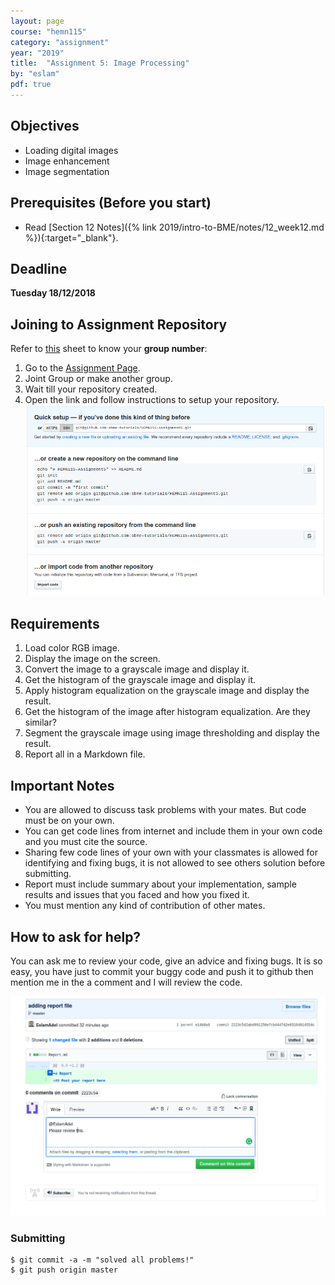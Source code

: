 ```yaml
---
layout: page
course: "hemn115"
category: "assignment"
year: "2019"
title:  "Assignment 5: Image Processing"
by: "eslam"
pdf: true
---
```



## Objectives

* Loading digital images
* Image enhancement
* Image segmentation

## Prerequisites (Before you start)

* Read [Section 12 Notes]({% link 2019/intro-to-BME/notes/12_week12.md %}){:target="_blank"}.

## Deadline

**Tuesday 18/12/2018** 

## Joining to Assignment Repository

Refer to [this](https://docs.google.com/spreadsheets/d/1hdmFvHQYQybJCUS_TFgDmyFzorwZQOkQE6eTCSQDuew/edit?usp=sharing) sheet to know your **group number**: 

1. Go to the [Assignment Page](https://classroom.github.com/g/1asDvYut).
2. Joint Group or make another group.
3. Wait till your repository created.
4. Open the link and follow instructions to setup your repository.
![](../images/setup.png)


## Requirements

1. Load color RGB image.
2. Display the image on the screen.
3. Convert the image to a grayscale image and display it.
4. Get the histogram of the grayscale image and display it.
5. Apply histogram equalization on the grayscale image and display the result.
6. Get the histogram of the image after histogram equalization. Are they similar?
7. Segment the grayscale image using image thresholding and display the result.
8. Report all in a Markdown file.

## Important Notes 

* You are allowed to discuss task problems with your mates. But code must be on your own.
* You can get code lines from internet and include them in your own code and you must cite the source.
* Sharing few code lines of your own with your classmates is allowed for identifying and fixing bugs, it is not allowed to see others solution before submitting.
* Report must include summary about your implementation, sample results and issues that you faced and how you fixed it.
* You must mention any kind of contribution of other mates.

## How to ask for help?

You can ask me to review your code, give an advice and fixing bugs. It is so easy, you have just to commit your buggy code and push it to github then mention me in the a comment and I will review the code.

![](../images/assig3-2.png)


### Submitting

```terminal
$ git commit -a -m "solved all problems!"
$ git push origin master
```

